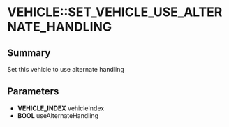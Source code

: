 # VEHICLE::SET_VEHICLE_USE_ALTERNATE_HANDLING

## Summary
Set this vehicle to use alternate handling

## Parameters
* **VEHICLE_INDEX** vehicleIndex
* **BOOL** useAlternateHandling